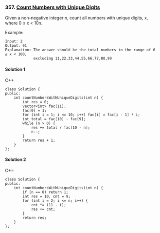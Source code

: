 ### 357\. [Count Numbers with Unique Digits](https://leetcode.com/problems/count-numbers-with-unique-digits/)

Given a non-negative integer n, count all numbers with unique digits, x, where 0 ≤ x < 10n.

Example:
```
Input: 2
Output: 91 
Explanation: The answer should be the total numbers in the range of 0 ≤ x < 100, 
             excluding 11,22,33,44,55,66,77,88,99
```

#### Solution 1

C++

```
class Solution {
public:
    int countNumbersWithUniqueDigits(int n) {
        int res = 0;
        vector<int> fac(11);
        fac[0] = 1;
        for (int i = 1; i <= 10; i++) fac[i] = fac[i - 1] * i;
        int total = fac[10] - fac[9];
        while (n > 0) {
            res += total / fac[10 - n];
            n--;
        }
        return res + 1;
    }
};
```

#### Solution 2

C+=

```
class Solution {
public:
    int countNumbersWithUniqueDigits(int n) {
        if (n == 0) return 1;
        int res = 10, cnt = 9;
        for (int i = 2; i <= n; i++) {
            cnt *= (11 - i);
            res += cnt;
        }
        return res;
    }
};
```
